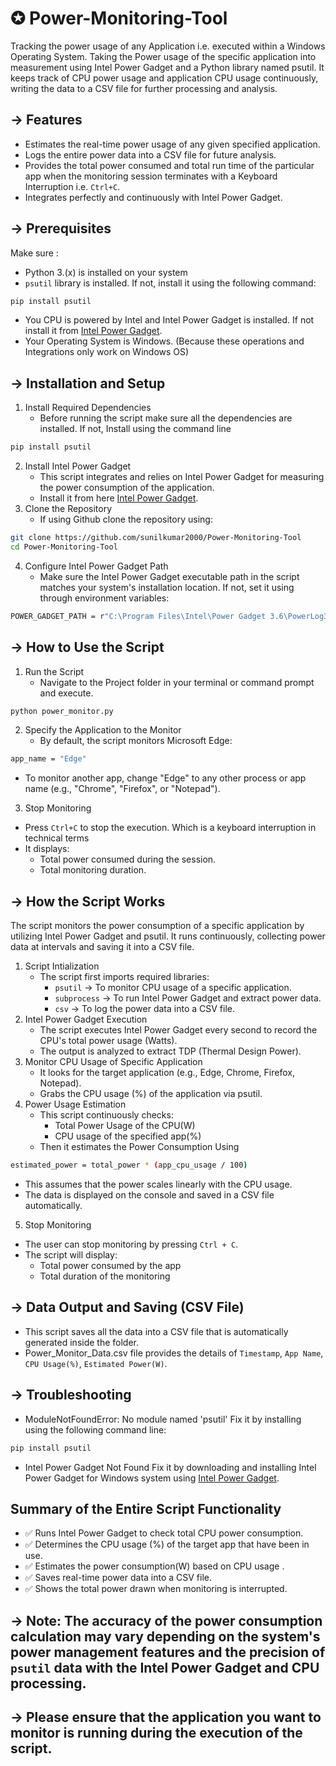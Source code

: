 # ✪ Power-Monitoring-Tool

Tracking the power usage of any Application i.e. executed within a Windows Operating System.
Taking the Power usage of the specific application into measurement using Intel Power Gadget and a Python library named psutil.
It keeps track of CPU power usage and application CPU usage continuously, writing the data to a CSV file for further processing and analysis.


## → Features

- Estimates the real-time power usage of any given specified application.
- Logs the entire power data into a CSV file for future analysis.
- Provides the total power consumed and total run time of the particular app when the monitoring session terminates with a Keyboard Interruption i.e. `Ctrl+C`.
- Integrates perfectly and continuously with Intel Power Gadget.


## → Prerequisites

Make sure :
- Python 3.(x) is installed on your system
- `psutil` library is installed.  If not, install it using the following command:
```bash
pip install psutil
```
- You CPU is powered by Intel and Intel Power Gadget is installed. If not install it from [Intel Power Gadget](https://www.techspot.com/downloads/downloadnow/7172/?evp=e89bb7915b334e8355e9bcfba67df4ba&file=9479#google_vignette).
- Your Operating System is Windows. (Because these operations and Integrations only work on Windows OS)


## → Installation and Setup

1. Install Required Dependencies
   - Before running the script make sure all the dependencies are installed. If not, Install using the command line
```bash
pip install psutil
```
2. Install Intel Power Gadget
   - This script integrates and relies on Intel Power Gadget for measuring the power consumption of the application.
   - Install it from here [Intel Power Gadget](https://www.techspot.com/downloads/downloadnow/7172/?evp=e89bb7915b334e8355e9bcfba67df4ba&file=9479#google_vignette).
3. Clone the Repository
   - If using Github clone the repository using:
```bash
git clone https://github.com/sunilkumar2000/Power-Monitoring-Tool
cd Power-Monitoring-Tool
```
4. Configure Intel Power Gadget Path
   - Make sure the Intel Power Gadget executable path in the script matches your system's installation location. If not, set it using through environment variables:
```bash
POWER_GADGET_PATH = r"C:\Program Files\Intel\Power Gadget 3.6\PowerLog3.0.exe"
```

## → How to Use the Script

1. Run the Script
   - Navigate to the Project folder in your terminal or command prompt and execute.
```bash
python power_monitor.py
```
2. Specify the Application to the Monitor
   - By default, the script monitors Microsoft Edge:
```bash
app_name = "Edge"
```
  - To monitor another app, change "Edge" to any other process or app name (e.g., "Chrome", "Firefox", or "Notepad").
3. Stop Monitoring
  - Press `Ctrl+C` to stop the execution. Which is a keyboard interruption in technical terms
  - It displays:
      - Total power consumed during the session.
      - Total monitoring duration.


## → How the Script Works

The script monitors the power consumption of a specific application by utilizing Intel Power Gadget and psutil. It runs continuously, collecting power data at intervals and saving it into a CSV file.
1. Script Intialization
   - The script first imports required libraries:
       - `psutil` → To monitor CPU usage of a specific application.
       - `subprocess` → To run Intel Power Gadget and extract power data.
       - `csv` → To log the power data into a CSV file.
2. Intel Power Gadget Execution
   - The script executes Intel Power Gadget every second to record the CPU's total power usage (Watts).
   - The output is analyzed to extract TDP (Thermal Design Power).
3. Monitor CPU Usage of Specific Application
   - It looks for the target application (e.g., Edge, Chrome, Firefox, Notepad).
   - Grabs the CPU usage (%) of the application via psutil.
4. Power Usage Estimation
   - This script continuously checks:
       - Total Power Usage of the CPU(W)
       - CPU usage of the specified app(%)
   - Then it estimates the Power Consumption Using
```bash
estimated_power = total_power * (app_cpu_usage / 100)
```
  - This assumes that the power scales linearly with the CPU usage.
  - The data is displayed on the console and saved in a CSV file automatically.
5. Stop Monitoring
  - The user can stop monitoring by pressing `Ctrl + C`.
  - The script will display:
      - Total power consumed by the app
      - Total duration of the monitoring


## → Data Output and Saving (CSV File)

- This script saves all the data into a CSV file that is automatically generated inside the folder.
- Power_Monitor_Data.csv file provides the details of `Timestamp`, `App Name`, `CPU Usage(%)`, `Estimated Power(W)`.


## → Troubleshooting

- ModuleNotFoundError: No module named 'psutil'
Fix it by installing using the following command line:
```bash
pip install psutil
``` 
- Intel Power Gadget Not Found
Fix it by downloading and installing Intel Power Gadget for Windows system using [Intel Power Gadget](https://www.techspot.com/downloads/downloadnow/7172/?evp=e89bb7915b334e8355e9bcfba67df4ba&file=9479#google_vignette).


## Summary of the Entire Script Functionality
- ✅ Runs Intel Power Gadget to check total CPU power consumption.
- ✅ Determines the CPU usage (%) of the target app that have been in use.
- ✅ Estimates the power consumption(W) based on CPU usage .
- ✅ Saves real-time power data into a CSV file.
- ✅ Shows the total power drawn when monitoring is interrupted.


## → Note: The accuracy of the power consumption calculation may vary depending on the system's power management features and the precision of `psutil` data with the Intel Power Gadget and CPU processing.
## → Please ensure that the application you want to monitor is running during the execution of the script.
